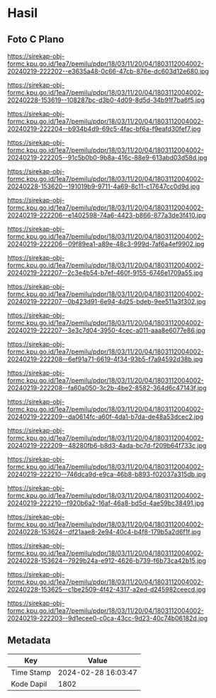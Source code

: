 # Hasil

## Foto C Plano

https://sirekap-obj-formc.kpu.go.id/1ea7/pemilu/pdpr/18/03/11/20/04/1803112004002-20240219-222202--e3635a48-0c66-47cb-876e-dc603d12e680.jpg

https://sirekap-obj-formc.kpu.go.id/1ea7/pemilu/pdpr/18/03/11/20/04/1803112004002-20240228-153619--108287bc-d3b0-4d09-8d5d-34b91f7ba6f5.jpg

https://sirekap-obj-formc.kpu.go.id/1ea7/pemilu/pdpr/18/03/11/20/04/1803112004002-20240219-222204--b934b4d9-69c5-4fac-bf6a-f9eafd30fef7.jpg

https://sirekap-obj-formc.kpu.go.id/1ea7/pemilu/pdpr/18/03/11/20/04/1803112004002-20240219-222205--91c5b0b0-9b8a-416c-88e9-613abd03d58d.jpg

https://sirekap-obj-formc.kpu.go.id/1ea7/pemilu/pdpr/18/03/11/20/04/1803112004002-20240228-153620--191019b9-9711-4a69-8c11-c17647cc0d9d.jpg

https://sirekap-obj-formc.kpu.go.id/1ea7/pemilu/pdpr/18/03/11/20/04/1803112004002-20240219-222206--e1402598-74a6-4423-b866-877a3de3f410.jpg

https://sirekap-obj-formc.kpu.go.id/1ea7/pemilu/pdpr/18/03/11/20/04/1803112004002-20240219-222206--09f89ea1-a89e-48c3-999d-7af6a4ef9902.jpg

https://sirekap-obj-formc.kpu.go.id/1ea7/pemilu/pdpr/18/03/11/20/04/1803112004002-20240219-222207--2c3e4b54-b7ef-460f-9155-6746e1709a55.jpg

https://sirekap-obj-formc.kpu.go.id/1ea7/pemilu/pdpr/18/03/11/20/04/1803112004002-20240219-222207--0b423d91-6e94-4d25-bdeb-9ee511a3f302.jpg

https://sirekap-obj-formc.kpu.go.id/1ea7/pemilu/pdpr/18/03/11/20/04/1803112004002-20240219-222207--3e3c7d04-3950-4cec-a011-aaa8e6077e86.jpg

https://sirekap-obj-formc.kpu.go.id/1ea7/pemilu/pdpr/18/03/11/20/04/1803112004002-20240219-222208--6ef91a71-6619-4f34-93b5-f7a94592d38b.jpg

https://sirekap-obj-formc.kpu.go.id/1ea7/pemilu/pdpr/18/03/11/20/04/1803112004002-20240219-222208--fa60a050-3c2b-4be2-8582-364d6c47143f.jpg

https://sirekap-obj-formc.kpu.go.id/1ea7/pemilu/pdpr/18/03/11/20/04/1803112004002-20240219-222209--da0614fc-a60f-4da1-b7da-de48a53dcec2.jpg

https://sirekap-obj-formc.kpu.go.id/1ea7/pemilu/pdpr/18/03/11/20/04/1803112004002-20240219-222209--48280fb6-b8d3-4ada-bc7d-f209b64f733c.jpg

https://sirekap-obj-formc.kpu.go.id/1ea7/pemilu/pdpr/18/03/11/20/04/1803112004002-20240219-222210--746dca9d-e9ca-46b8-b893-f02037a315db.jpg

https://sirekap-obj-formc.kpu.go.id/1ea7/pemilu/pdpr/18/03/11/20/04/1803112004002-20240219-222210--f920b6a2-16af-46a8-bd5d-4ae59bc38491.jpg

https://sirekap-obj-formc.kpu.go.id/1ea7/pemilu/pdpr/18/03/11/20/04/1803112004002-20240228-153624--df21aae8-2e94-40c4-b4f8-179b5a2d6f1f.jpg

https://sirekap-obj-formc.kpu.go.id/1ea7/pemilu/pdpr/18/03/11/20/04/1803112004002-20240228-153624--7929b24a-e912-4626-b739-f6b73ca42b15.jpg

https://sirekap-obj-formc.kpu.go.id/1ea7/pemilu/pdpr/18/03/11/20/04/1803112004002-20240228-153625--c1be2509-4f42-4317-a2ed-d245982ceecd.jpg

https://sirekap-obj-formc.kpu.go.id/1ea7/pemilu/pdpr/18/03/11/20/04/1803112004002-20240219-222203--9d1ecee0-c0ca-43cc-9d23-40c74b06182d.jpg


## Metadata

| Key        | Value               |
| ---------- | ------------------- |
| Time Stamp | 2024-02-28 16:03:47 |
| Kode Dapil | 1802                |



